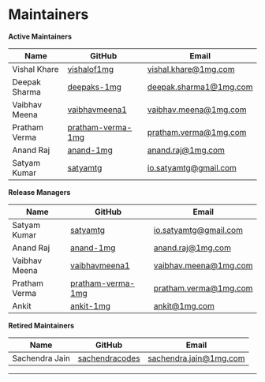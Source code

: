 # Maintainers

**Active Maintainers**

| Name          | GitHub                           | Email                      |
|---------------|----------------------------------|----------------------------|
| Vishal Khare  | [vishalof1mg][vishalof1mg]       | <vishal.khare@1mg.com>     |
| Deepak Sharma | [deepaks-1mg][deepaks-1mg]       | <deepak.sharma1@1mg.com>   |
| Vaibhav Meena | [vaibhavmeena1][vaibhavmeena1]   | <vaibhav.meena@1mg.com>    |
| Pratham Verma | [pratham-verma-1mg][pratham-verma-1mg] | <pratham.verma@1mg.com> |
| Anand Raj     | [anand-1mg][anand-1mg]           | <anand.raj@1mg.com>        |
| Satyam Kumar  | [satyamtg][satyamtg]             | <io.satyamtg@gmail.com>    |

**Release Managers**

| Name          | GitHub                           | Email                      |
|---------------|----------------------------------|----------------------------|
| Satyam Kumar  | [satyamtg][satyamtg]             | <io.satyamtg@gmail.com>    |
| Anand Raj     | [anand-1mg][anand-1mg]           | <anand.raj@1mg.com>        |
| Vaibhav Meena | [vaibhavmeena1][vaibhavmeena1]   | <vaibhav.meena@1mg.com>    |
| Pratham Verma | [pratham-verma-1mg][pratham-verma-1mg] | <pratham.verma@1mg.com> |
| Ankit         | [ankit-1mg][ankit-1mg]           | <ankit@1mg.com>            |

**Retired Maintainers**

| Name           | GitHub                          | Email                       |
|----------------|---------------------------------|-----------------------------|
| Sachendra Jain | [sachendracodes][sachendracodes]| <sachendra.jain@1mg.com>    |

---

[vishalof1mg]: https://github.com/vishalof1mg  
[deepaks-1mg]: https://github.com/deepaks-1mg  
[vaibhavmeena1]: https://github.com/vaibhavmeena1  
[pratham-verma-1mg]: https://github.com/pratham-verma-1mg  
[anand-1mg]: https://github.com/anand-1mg  
[satyamtg]: https://github.com/satyamtg  
[ankit-1mg]: https://github.com/ankit-1mg  
[sachendracodes]: https://github.com/sachendracodes  
